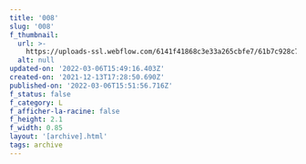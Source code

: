 ```yaml
---
title: '008'
slug: '008'
f_thumbnail:
  url: >-
    https://uploads-ssl.webflow.com/6141f41868c3e33a265cbfe7/61b7c928c7098d618fb5efc1_009.jpg
  alt: null
updated-on: '2022-03-06T15:49:16.403Z'
created-on: '2021-12-13T17:28:50.690Z'
published-on: '2022-03-06T15:51:56.716Z'
f_status: false
f_category: L
f_afficher-la-racine: false
f_height: 2.1
f_width: 0.85
layout: '[archive].html'
tags: archive
---
```



